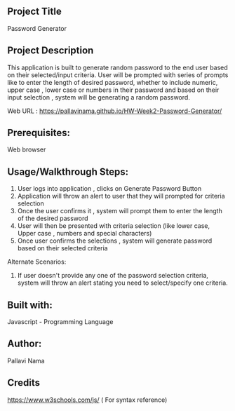 ## Project Title
Password Generator

## Project Description
This application is built to generate random password to the end user based on their selected/input criteria. User will be prompted with series of prompts like to enter the length of desired password, whether to include numeric, upper case , lower case or numbers in their password and based on their input selection , system will be generating a random password.

Web URL : https://pallavinama.github.io/HW-Week2-Password-Generator/

## Prerequisites:
Web browser

## Usage/Walkthrough Steps:

1) User logs into application , clicks on Generate Password Button
2) Application will throw an alert to user that they will prompted for criteria selection 
3) Once the user confirms it , system will prompt them to enter the length of the desired password
4) User will then be presented with criteria selection (like lower case, Upper case , numbers and special characters)
5) Once user confirms the selections , system will generate password based on their selected criteria

Alternate Scenarios:

1) If user doesn't provide any one of the password selection criteria, system will throw an alert stating you need to select/specify one criteria.

## Built with:
Javascript - Programming Language

## Author:
Pallavi Nama

## Credits
https://www.w3schools.com/js/ ( For syntax reference)
